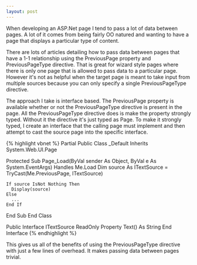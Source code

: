 ```yaml
---
layout: post
---
```

When developing an ASP.Net page I tend to pass a lot of data between pages.  A lot of it comes from being fairly OO natured and wanting to have a page that displays a particular type of content.

There are lots of articles detailing how to pass data between pages that have a 1-1 relationship using the PreviousPage property and PreviousPageType directive.  That is great for wizard style pages where there is only one page that is allowed to pass data to a particular page.  However it's not as helpful when the target page is meant to take input from multiple sources because you can only specify a single PreviousPageType directive.

The approach I take is interface based.  The PreviousPage property is available whether or not the PreviousPageType directive is present in the page.  All the PreviousPageType directive does is make the property strongly typed.  Without it the directive it's just typed as Page.  To make it strongly typed, I create an interface that the calling page must implement and then attempt to cast the source page into the specific interface.

    
{% highlight vbnet %}
Partial Public Class _Default
  Inherits System.Web.UI.Page

  Protected Sub Page_Load(ByVal sender As Object, ByVal e As System.EventArgs) Handles Me.Load
    Dim source As ITextSource = TryCast(Me.PreviousPage, ITextSource)

    If source IsNot Nothing Then
      Display(source) 
    Else
      ...
    End If
  End Sub
End Class

Public Interface ITextSource
  ReadOnly Property Text() As String
End Interface
{% endhighlight %}
    
    
This gives us all of the benefits of using the PreviousPageType directive with just a few lines of overhead.  It makes passing data between pages trivial.

